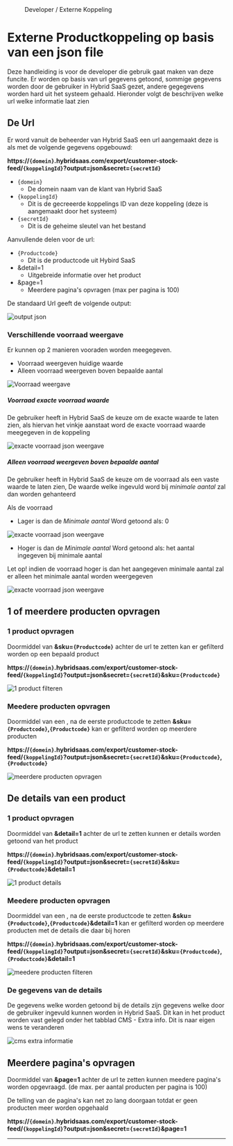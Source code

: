 <properties>
	<page>
		<title>Rest API Authenthication</title>
	</page>
	<menu>
		<position> Developer / Externe Koppeling</position> 
		<title>Externe productkoppeling</title>
	</menu>
</properties>

# Externe Productkoppeling op basis van een json file #

Deze handleiding is voor de developer die gebruik gaat maken van deze funcite. Er worden op basis van url gegevens getoond, sommige gegevens worden door de gebruiker in Hybrid SaaS gezet, andere gegegevens worden hard uit het systeem gehaald.
Hieronder volgt de beschrijven welke url welke informatie laat zien

## De Url ##

Er word vanuit de beheerder van Hybrid SaaS een url aangemaakt deze is als met de volgende gegevens opgebouwd:

**https://`{domein}`.hybridsaas.com/export/customer-stock-feed/`{koppelingId}`?output=json&secret=`{secretId}`**

- `{domein}`
  - De domein naam van de klant van Hybrid SaaS 
- `{koppelingId}`
  - Dit is de gecreeerde koppelings ID van deze koppeling (deze is aangemaakt door het systeem)
- `{secretId}`
    - Dit is de geheime sleutel van het bestand

Aanvullende delen voor de url:
- `{Productcode}`
  - Dit is de productcode uit Hybird SaaS
- &detail=1
  - Uitgebreide informatie over het product
- &page=1
  - Meerdere pagina's opvragen (max per pagina is 100)

De standaard Url geeft de volgende output:

![output json](images/output.png)

### Verschillende voorraad weergave ###

Er kunnen op 2 manieren vooraden worden meegegeven. 

- Voorraad weergeven huidige waarde
- Alleen voorraad weergeven boven bepaalde aantal

![Voorraad weergave](images/voorraad-weergave.png)

##### Voorraad exacte voorraad waarde #####

De gebruiker heeft in Hybrid SaaS de keuze om de exacte waarde te laten zien, als hiervan het vinkje aanstaat word de exacte voorraad waarde meegegeven in de koppeling

![exacte voorraad json weergave](images/exacte-voorraad.png)

##### Alleen voorraad weergeven boven bepaalde aantal #####

De gebruiker heeft in Hybrid SaaS de keuze om de voorraad als een vaste waarde te laten zien, De waarde welke ingevuld word bij *minimale aantal* zal dan worden gehanteerd 

Als de voorraad 
- Lager is dan de *Minimale aantal* Word getoond als: 0

![exacte voorraad json weergave](images/vooraad0.png)

- Hoger is dan de *Minimale aantal* Word getoond als: het aantal ingegeven bij minimale aantal

<div class="info">
Let op! indien de voorraad hoger is dan het aangegeven minimale aantal zal er alleen het minimale aantal worden weergegeven
</div>

![exacte voorraad json weergave](images/vooraad10.png)

## 1 of meerdere producten opvragen ##

### 1 product opvragen ###

Doormiddel van **&sku=`{Productcode}`** achter de url te zetten kan er gefilterd worden op een bepaald product

**https://`{domein}`.hybridsaas.com/export/customer-stock-feed/`{koppelingId}`?output=json&secret=`{secretId}`&sku=`{Productcode}`**

![1 product filteren](images/1product.png)

### Meedere producten opvragen ###

Doormiddel van een , na de eerste productcode te zetten **&sku=`{Productcode}`,`{Productcode}`** kan er gefilterd worden op meerdere producten

**https://`{domein}`.hybridsaas.com/export/customer-stock-feed/`{koppelingId}`?output=json&secret=`{secretId}`&sku=`{Productcode}`,`{Productcode}`**

![meerdere producten opvragen](images/meedere-producten.png)

## De details van een product ##

### 1 product opvragen ###

Doormiddel van **&detail=1** achter de url te zetten kunnen er details worden getoond van het product

**https://`{domein}`.hybridsaas.com/export/customer-stock-feed/`{koppelingId}`?output=json&secret=`{secretId}`&sku=`{Productcode}`&detail=1**

![1 product details](images/deatail1.png)

### Meedere producten opvragen ###

Doormiddel van een , na de eerste productcode te zetten **&sku=`{Productcode}`,`{Productcode}`&detail=1** kan er gefilterd worden op meerdere producten met de details die daar bij horen

**https://`{domein}`.hybridsaas.com/export/customer-stock-feed/`{koppelingId}`?output=json&secret=`{secretId}`&sku=`{Productcode}`,`{Productcode}`&detail=1**

![meedere producten filteren](images/detail-meedere.png)

### De gegevens van de details ###

De gegevens welke worden getoond bij de details zijn gegevens welke door de gebruiker ingevuld kunnen worden in Hybrid SaaS. Dit kan in het product worden vast gelegd onder het tabblad CMS - Extra info.
Dit is naar eigen wens te veranderen

![cms extra informatie](images/extra-info.png)

## Meerdere pagina's opvragen ##

Doormiddel van **&page=1** achter de url te zetten kunnen meedere pagina's worden opgevraagd. (de max. per aantal producten per pagina is 100) 

<div class="info">
De telling van de pagina's kan net zo lang doorgaan totdat er geen producten meer worden opgehaald
</div>

**https://`{domein}`.hybridsaas.com/export/customer-stock-feed/`{koppelingId}`?output=json&secret=`{secretId}`&page=1**

----------